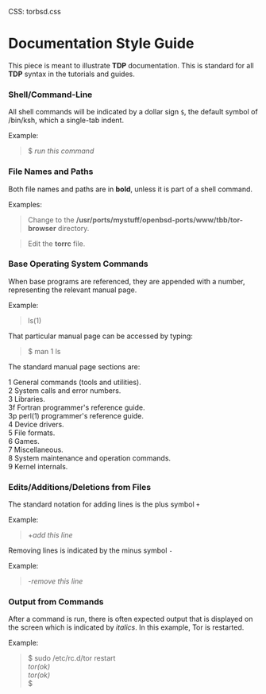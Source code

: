 CSS: torbsd.css

# Documentation Style Guide #

This piece is meant to illustrate __TDP__ documentation. This is standard for all __TDP__ syntax in the tutorials and guides.

### Shell/Command-Line ###

All shell commands will be indicated by a dollar sign `$`, the default symbol of /bin/ksh, which a single-tab indent.

Example:

>$ *run this command*

### File Names and Paths ###

Both file names and paths are in __bold__, unless it is part of a shell command.

Examples:

>Change to the __/usr/ports/mystuff/openbsd-ports/www/tbb/tor-browser__ directory.

>Edit the __torrc__ file.

### Base Operating System Commands ###

When base programs are referenced, they are appended with a number, representing the relevant manual page.

Example:

>ls(1)

That particular manual page can be accessed by typing:

>$ man 1 ls

The standard manual page sections are:

1  General commands (tools and utilities).  
2  System calls and error numbers.  
3   Libraries.  
3f  Fortran programmer's reference guide.  
3p  perl(1) programmer's reference guide.  
4   Device drivers.  
5   File formats.  
6   Games.  
7   Miscellaneous.  
8   System maintenance and operation commands.  
9   Kernel internals.  


### Edits/Additions/Deletions from Files ###

The standard notation for adding lines is the plus symbol `+`

Example:

>+*add this line*

Removing lines is indicated by the minus symbol `-`

Example:

>-*remove this line*

### Output from Commands ###

After a command is run, there is often expected output that is displayed on the screen which is indicated by *italics*. In this example, Tor is restarted.

Example:

>$ sudo /etc/rc.d/tor restart  
*tor(ok)*  
*tor(ok)*  
$ 
